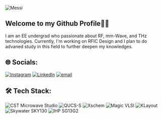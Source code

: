 ![Messi](https://media.giphy.com/media/v1.Y2lkPTc5MGI3NjExajdteHo4eWxyODU0OHAxOWlkY21wc3A1Ynp6a3hhYTg0amQ3am5yNyZlcD12MV9naWZzX3NlYXJjaCZjdD1n/TjAcxImn74uoDYVxFl/giphy.gif)

## Welcome to my Github Profile👋👋

I am an EE undergrad who passionate about RF, mm-Wave, and THz technologies. Currently, I'm working on RFIC Design and I plan to do advaned study in this field to further deepen my knowledges.

## 🌐 Socials:

[![Instagram](https://img.shields.io/badge/Instagram-%23E4405F.svg?logo=Instagram&logoColor=white)](https://instagram.com/mtfirmansyah_) [![LinkedIn](https://img.shields.io/badge/LinkedIn-%230077B5.svg?logo=linkedin&logoColor=white)](https://linkedin.com/in/muchammadtegarfirmansyah) [![email](https://img.shields.io/badge/Email-D14836?logo=gmail&logoColor=white)](mailto:mtfirmansyah15@gmail.com)

## 🛠️ Tech Stack:

![CST Microwave Studio](https://img.shields.io/badge/CST_Microwave_Studio-blue) ![QUCS-S](https://img.shields.io/badge/QUCS--S-orange) ![Xschem](https://img.shields.io/badge/Xschem-black) ![Magic VLSI](https://img.shields.io/badge/Magic_VLSI-pink) ![KLayout](https://img.shields.io/badge/KLayout-yellow) ![Skywater SKY130](https://img.shields.io/badge/Skywater_SKY130-grey) ![IHP SG13G2](https://img.shields.io/badge/IHP_SG13G2-red)
